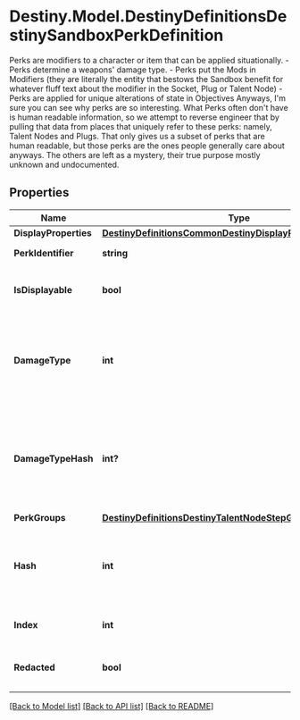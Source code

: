 # Destiny.Model.DestinyDefinitionsDestinySandboxPerkDefinition
Perks are modifiers to a character or item that can be applied situationally.  - Perks determine a weapons' damage type.  - Perks put the Mods in Modifiers (they are literally the entity that bestows the Sandbox benefit for whatever fluff text about the modifier in the Socket, Plug or Talent Node)  - Perks are applied for unique alterations of state in Objectives  Anyways, I'm sure you can see why perks are so interesting.  What Perks often don't have is human readable information, so we attempt to reverse engineer that by pulling that data from places that uniquely refer to these perks: namely, Talent Nodes and Plugs. That only gives us a subset of perks that are human readable, but those perks are the ones people generally care about anyways. The others are left as a mystery, their true purpose mostly unknown and undocumented.

## Properties

Name | Type | Description | Notes
------------ | ------------- | ------------- | -------------
**DisplayProperties** | [**DestinyDefinitionsCommonDestinyDisplayPropertiesDefinition**](DestinyDefinitionsCommonDestinyDisplayPropertiesDefinition.md) |  | [optional] 
**PerkIdentifier** | **string** | The string identifier for the perk. | [optional] 
**IsDisplayable** | **bool** | If true, you can actually show the perk in the UI. Otherwise, it doesn&#39;t have useful player-facing information. | [optional] 
**DamageType** | **int** | If this perk grants a damage type to a weapon, the damage type will be defined here.  Unless you have a compelling reason to use this enum value, use the damageTypeHash instead to look up the actual DestinyDamageTypeDefinition. | [optional] 
**DamageTypeHash** | **int?** | The hash identifier for looking up the DestinyDamageTypeDefinition, if this perk has a damage type.  This is preferred over using the damageType enumeration value, which has been left purely because it is occasionally convenient. | [optional] 
**PerkGroups** | [**DestinyDefinitionsDestinyTalentNodeStepGroups**](DestinyDefinitionsDestinyTalentNodeStepGroups.md) |  | [optional] 
**Hash** | **int** | The unique identifier for this entity. Guaranteed to be unique for the type of entity, but not globally.  When entities refer to each other in Destiny content, it is this hash that they are referring to. | [optional] 
**Index** | **int** | The index of the entity as it was found in the investment tables. | [optional] 
**Redacted** | **bool** | If this is true, then there is an entity with this identifier/type combination, but BNet is not yet allowed to show it. Sorry! | [optional] 

[[Back to Model list]](../README.md#documentation-for-models) [[Back to API list]](../README.md#documentation-for-api-endpoints) [[Back to README]](../README.md)

